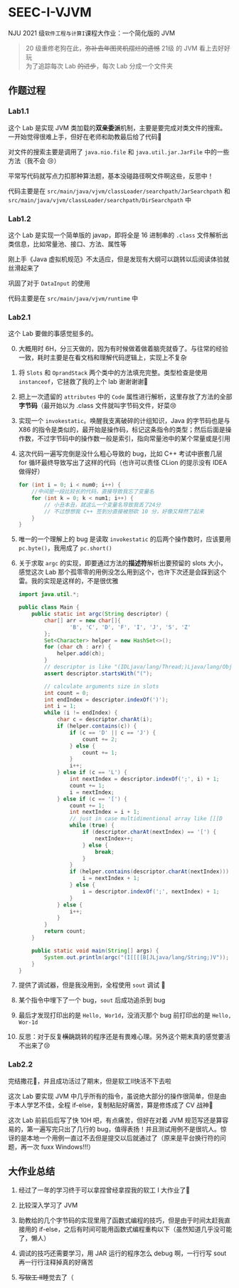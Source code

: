 # SEEC-I-VJVM
NJU 2021 级`软件工程与计算I`课程大作业：一个简化版的 JVM
> 20 级重修老狗在此，~~弥补去年图灵机摆烂的遗憾~~ 21级 的 JVM 看上去好好玩<br>
> 为了追踪每次 Lab ~~的进步~~，每次 Lab 分成一个文件夹
## 作题过程

### Lab1.1

这个 Lab 是实现 JVM 类加载的**双亲委派**机制，主要是要完成对类文件的搜索。一开始觉得很难上手，但好在老师和助教最后给了代码:rofl:

对文件的搜索主要是调用了 `java.nio.file` 和 `java.util.jar.JarFile` 中的一些方法（我不会 :cry:）

平常写代码就写点力扣那种算法题，基本没碰路径啊文件啊这些，反思中！

代码主要是在 `src/main/java/vjvm/classLoader/searchpath/JarSearchpath` 和 `src/main/java/vjvm/classLoader/searchpath/DirSearchpath` 中

### Lab1.2

这个 Lab 是实现一个简单版的 javap，即将全是 16 进制串的 `.class` 文件解析出类信息，比如常量池、接口、方法、属性等

刚上手《Java 虚拟机规范》不太适应，但是发现有大纲可以跳转以后阅读体验就丝滑起来了

巩固了对于 `DataInput` 的使用

代码主要是在 `src/main/java/vjvm/runtime` 中

### Lab2.1

这个 Lab 要做的事感觉挺多的。

0. 大概用时 6H，分三天做的，因为有时候做着做着脑壳就昏了。与往常的经验一致，耗时主要是在看文档和理解代码逻辑上，实现上不复杂

1. 将 `Slots` 和 `OprandStack` 两个类中的方法填充完整。类型检查是使用 `instanceof`，它拯救了我的上个 lab 谢谢谢谢:pray:

2. 把上一次遗留的 `attributes` 中的 `Code` 属性进行解析，这里存放了方法的全部**字节码**（最开始以为 .class 文件就叫字节码文件，好菜:cry:

3. 实现一个 `invokestatic`。唤醒我支离破碎的计组知识，Java 的字节码也是与 X86 的指令是类似的，最开始是操作码，标记这条指令的类型；然后后面是操作数，不过字节码中的操作数一般是索引，指向常量池中的某个常量或是引用

4. 这次代码一遍写完倒是没什么粗心导致的 bug，比如 C++ 考试中嵌套几层 for 循环最终导致写出了这样的代码（也许可以责怪 CLion 的提示没有 IDEA 做得好）

   ```c++
   for (int i = 0; i < num0; i++) {
       //中间是一段比较长的代码，直接导致我忘了变量名
       for (int k = 0; k < num1; i++) {
           // 小丑本丑，就这么一个变量名导致我丢了24分
           // 不过想想我 C++ 签到分直接被怒砍 10 分，好像又释然了起来
       }
   }
   ```

5. 唯一的一个理解上的 bug 是读取 `invokestatic` 的后两个操作数时，应该要用 `pc.byte()`，我用成了 `pc.short()`

6. 关于求取 `argc` 的实现，即要通过方法的**描述符**解析出要预留的 slots 大小，感觉这次 Lab 那个孤零零的用例没怎么用到这个，也许下次还是会踩到这个雷。我的实现是这样的，不是很优雅

   ```java
   import java.util.*;
   
   public class Main {
       public static int argc(String descriptor) {
           char[] arr = new char[]{
                   'B', 'C', 'D', 'F', 'I', 'J', 'S', 'Z'
           };
           Set<Character> helper = new HashSet<>();
           for (char ch : arr) {
               helper.add(ch);
           }
           // descriptor is like "(IDLjava/lang/Thread;)Ljava/lang/Object;"
           assert descriptor.startsWith("(");
   
           // calculate arguments size in slots
           int count = 0;
           int endIndex = descriptor.indexOf(')');
           int i = 1;
           while (i != endIndex) {
               char c = descriptor.charAt(i);
               if (helper.contains(c)) {
                   if (c == 'D' || c == 'J') {
                       count += 2;
                   } else {
                       count += 1;
                   }
                   i++;
               } else if (c == 'L') {
                   int nextIndex = descriptor.indexOf(';', i) + 1;
                   count += 1;
                   i = nextIndex;
               } else if (c == '[') {
                   count += 1;
                   int nextIndex = i + 1;
                   // just in case multidimentional array like [[[D
                   while (true) {
                       if (descriptor.charAt(nextIndex) == '[') {
                           nextIndex++;
                       } else {
                           break;
                       }
                   }
                   if (helper.contains(descriptor.charAt(nextIndex))) {
                       i = nextIndex + 1;
                   } else {
                       i = descriptor.indexOf(';', nextIndex) + 1;
                   }
               } else {
                   i++;
               }
           }
           return count;
       }
   
       public static void main(String[] args) {
           System.out.println(argc("(I[[[[B[JLjava/lang/String;)V"));
       }
   }
   ```

7. 提供了调试器，但是我没用到，全程使用 `sout` 调试 :rofl:
8. 某个指令中埋下了一个 bug，`sout` 后成功追杀到 bug
9. 最后才发现打印出的是 `Hello, Wor1d`，没消灭那个 bug 前打印出的是 `Hello, Wor-1d`
10. 反思：对于反复~~横跳~~跳转的程序还是有畏难心理。另外这个期末真的感觉要活不出来了:cry:

### Lab2.2

完结撒花:tada:，并且成功活过了期末，但是软工II快活不下去啦

这次 Lab 要实现 JVM 中几乎所有的指令，虽说绝大部分的操作很简单，但是由于本人学艺不佳，全程 if-else，复制粘贴好痛苦，算是修炼成了 CV 战神:rofl:

这次 Lab 前前后后写了快 10H 吧，有点痛苦，但好在对着 JVM 规范写还是算容易的，第一遍写完只出了几行的 bug，值得表扬！并且测试用例不是很坑人。惊讶的是本地一个用例一直过不去但是提交以后就通过了（原来是平台换行符的问题，再一次 fuxx Windows!!!）

## 大作业总结

1. 经过了一年的学习终于可以拿捏曾经拿捏我的软工 I 大作业了:rofl:
2. 比较深入学习了 JVM
3. 助教给的几个字节码的实现里用了函数式编程的技巧，但是由于时间太赶我直接用的 if-else，之后有时间可能用函数式编程重构以下（虽然知道几乎没可能了，懒人）

4. 调试的技巧还需要学习，用 JAR 运行的程序怎么 debug 啊，一行行写 sout 再一行行注释掉真的好痛苦
5. ~~写软工 II~~睡觉去了（
